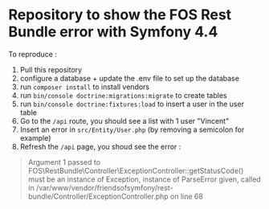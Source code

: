 # Repository to show the FOS Rest Bundle error with Symfony 4.4

To reproduce :

1. Pull this repository
2. configure a database + update the .env file to set up the database
3. run `composer install` to install vendors
4. run `bin/console doctrine:migrations:migrate` to create tables
5. run `bin/console doctrine:fixtures:load` to insert a user in the user table
6. Go to the `/api` route, you should see a list with 1 user "Vincent"
7. Insert an error in `src/Entity/User.php` (by removing a semicolon for example)
8. Refresh the `/api` page, you shoud see the error :
  > Argument 1 passed to FOS\RestBundle\Controller\ExceptionController::getStatusCode() must be an instance of Exception, instance of ParseError given, called in /var/www/vendor/friendsofsymfony/rest-bundle/Controller/ExceptionController.php on line 68